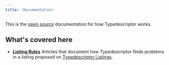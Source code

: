 ```yaml
---
title: 'Documentation'
---
```


This is the [_open source_](https://github.com/Typedescriptor/org-website) documentation for how Typedescriptor works.

## What's covered here

* [**Listing Rules**](/docs/rules)  Articles that document how Typedescriptor finds problems in a listing proposed on [Typedescriptor Listings](https://typedescriptor.net/listings).

